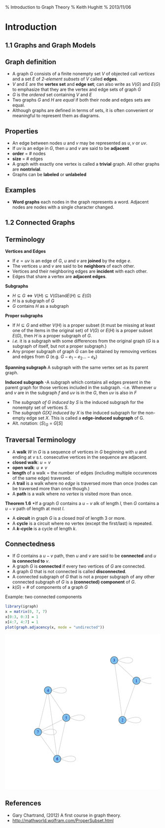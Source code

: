 % Introduction to Graph Theory
% Keith Hughitt
% 2013/11/06

Introduction
============

1.1 Graphs and Graph Models
---------------------------

## Graph definition
- A graph $G$ consists of a finite nonempty set $V$ of objected call *vertices*
  and  a set $E$ of *2-element subsets* of $V$ called **edges**.
- $V$ and $E$ are the **vertex set** and **edge set**; can also write as $V(G)$
  and $E(G)$ to emphasize that they are the vertex and edge sets of graph $G$
- $G$ is the *ordered* set containing $V$ and $E$
- Two graphs $G$ and $H$ are *equal* if both their node and edges sets are 
  equal.
- Although graphs are defined in terms of sets, it is often convenient or 
  meaningful to represent them as diagrams.

## Properties

- An edge between nodes $u$ and $v$ may be represented as ${u,v}$ or $uv$.
- If $uv$ is an edge in $G$, then $u$ and $v$ are said to be **adjacent**
- **order** = # nodes
- **size** = # edges
- A graph with exactly one vertex is called a **trivial** graph. All other
  graphs are **nontrivial**.
- Graphs can be **labeled** or **unlabeled**

## Examples
- **Word graphs** each nodes in the graph represents a word. Adjacent nodes
  are nodes with a single character changed.

1.2 Connected Graphs
--------------------

## Terminology

**Vertices and Edges**
- If $e = uv$ is an edge of $G$, $u$ and $v$ are **joined** by the edge $e$.
- The vertices $u$ and $v$ are said to be **neighbors** of each other.
- Vertices and their neighboring edges are **incident** with each other.
- Edges that share a vertex are **adjacent edges**.

**Subgraphs**
- $H \subseteq G \iff V(H) \subseteq V(G) \text{and} E(H) \subseteq E(G)$
- $H$ is a subgraph of $G$
- $G$ contains $H$ as a subgraph

**Proper subgraphs**
- If $H \subseteq G$ and either $V(H)$ is a proper subset (it must be missing
  at least one of the items in the original set) of $V(G)$ or $E(H)$ is a 
  proper subset $E(G)$, then $H$ is a proper subgraph of $G$.
- *i.e.* it is a subgraph with some differences from the original graph ($G$
  is a subgraph of itself, but not a proper subgraph.)
- Any proper subgraph of graph $G$ can be obtained by removing vertices and
  edges from $G$ (e.g. $G - e_1 - e_2 \ldots - e_k$)

**Spanning subgraph**
A subgraph with the same vertex set as its parent graph.

**Induced subgraph**
-A subgraph which contains all edges present in the parent graph for those
vertices included in the subgraph.
-i.e. Whenever $u$ and $v$ are in the subgraph $f$ and $uv$ is in the $G$, then
 $uv$ is also in $F$
- The *subgraph of G induced by $S$* is the induced subgraph for the nonempty
set of vertices $S$.
- The *subgraph G[X] induced by X* is the induced subgraph for the non-empty
edge set $X$. This is called a **edge-induced subgraph** of G.
- Alt. notation: $\langle S \rangle_G$ = $G[S]$

## Traversal Terminology

- A **walk** $W$ in $G$ is a sequence of vertices in $G$ beginning with $u$
and ending at $v$ s.t. consecutive vertices in the sequence are adjacent.
- **closed walk**: $u = v$
- **open walk**: $u \neq v$
- **length** of a walk = the number of edges (including multiple occurences
of the same edge) traversed.
- A **trail** is a walk where no *edge* is traversed more than once (nodes can
be traversed more than once though.)
- A **path** is a walk where no *vertex* is visited more than once.

**Theorem 1.6**
*If a graph $G$ contains a $u - v$ alk of length $l$, then $G$ contains a $u -
v$ path of length at most $l$.

- A **circuit** in graph $G$ is a closed *trail* of length 3 or more.
- A **cycle** is a circuit where no vertex (except the first/last) is repeated.
- A **$k$-cycle** is a cycle of length $k$.

## Connectedness
- If *G* contains a $u-v$ path, then $u$ and $v$ are said to be **connected**
and $u$ **is connected to** $v$.
- A graph $G$ is **connected** if every two vertices of $G$ are connected.
- A graph $G$ that is not connected is called **disconnected**.
- A connected subgraph of $G$ that is not a proper subgraph of any other
connected subgraph of $G$ is a **(connected) component** of $G$.
- $k(G)$ = # of components of a graph $G$

Example: two connected components

```r
library(igraph)
x = matrix(0, 7, 7)
x[0:3, 0:3] = 1
x[4:7, 4:7] = 1
plot(graph.adjacency(x, mode = "undirected"))
```

![plot of chunk connected_components](figure/connected_components.png) 


References
----------
- Gary Chartrand,   (2012) A first course in graph theory.
- http://mathworld.wolfram.com/ProperSubset.html

